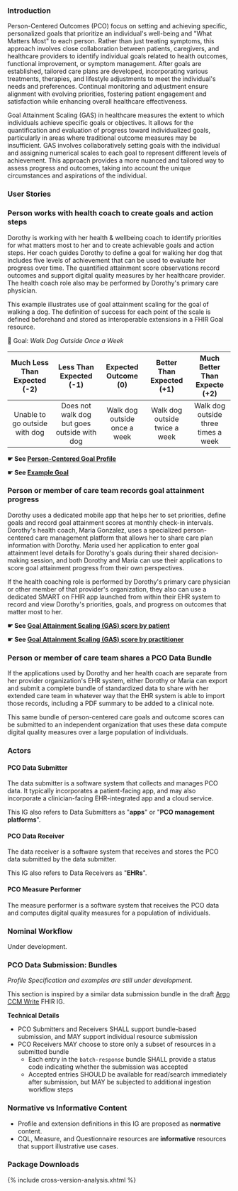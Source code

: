 ### Introduction

Person-Centered Outcomes (PCO) focus on setting and achieving specific, personalized goals that prioritize an individual's well-being and "What Matters Most" to each person. Rather than just treating symptoms, this approach involves close collaboration between patients, caregivers, and healthcare providers to identify individual goals related to health outcomes, functional improvement, or symptom management. After goals are established, tailored care plans are developed, incorporating various treatments, therapies, and lifestyle adjustments to meet the individual's needs and preferences. Continual monitoring and adjustment ensure alignment with evolving priorities, fostering patient engagement and satisfaction while enhancing overall healthcare effectiveness.

Goal Attainment Scaling (GAS) in healthcare measures the extent to which individuals achieve specific goals or objectives. It allows for the quantification and evaluation of progress toward individualized goals, particularly in areas where traditional outcome measures may be insufficient. GAS involves collaboratively setting goals with the individual and assigning numerical scales to each goal to represent different levels of achievement. This approach provides a more nuanced and tailored way to assess progress and outcomes, taking into account the unique circumstances and aspirations of the individual.

### User Stories

### Person works with health coach to create goals and action steps

Dorothy is working with her health & wellbeing coach to identify priorities for what matters most to her and to create achievable goals and action steps. Her coach guides Dorothy to define a goal for walking her dog that includes five levels of achievement that can be used to evaluate her progress over time. The quantified attainment score observations record outcomes and support digital quality measures by her healthcare provider. The health coach role also may be performed by Dorothy's primary care physician.

This example illustrates use of goal attainment scaling for the goal of walking a dog. The definition of success for each point of the scale is defined beforehand and stored as interoperable extensions in a FHIR Goal resource.

🎯 Goal: *Walk Dog Outside Once a Week*

| Much Less Than Expected (-2)  | Less Than Expected (-1)   | Expected Outcome (0)  | Better Than Expected (+1) | Much Better Than Expecte (+2) |
| :--------:                    | :--------:                | :--------:            | :--------:                | :--------:                    |
| Unable to go outside with dog | Does not walk dog but goes outside with dog | Walk dog outside once a week | Walk dog outside twice a week | Walk dog outside three times a week |

**☛ See [Person-Centered Goal Profile](StructureDefinition-pco-goal.html#profile)**

**☛ See [Example Goal](Goal-pcoGoalWalkDogExample.html#root)**

### Person or member of care team records goal attainment progress

Dorothy uses a dedicated mobile app that helps her to set priorities, define goals and record goal attainment scores at monthly check-in intervals. Dorothy's health coach, Maria Gonzalez, uses a specialized person-centered care management platform that allows her to share care plan information with Dorothy. Maria used her application to enter goal attainment level details for Dorothy's goals during their shared decision-making session, and both Dorothy and Maria can use their applications to score goal attainment progress from their own perspectives.

If the health coaching role is performed by Dorothy's primary care physician or other member of that provider's organization, they also can use a dedicated SMART on FHIR app launched from within their EHR system to record and view Dorothy's priorities, goals, and progress on outcomes that matter most to her.

**☛ See [Goal Attainment Scaling (GAS) score by patient](StructureDefinition-pco-patient-gas-score.html#profile)**

**☛ See [Goal Attainment Scaling (GAS) score by practitioner](StructureDefinition-pco-practitioner-gas-score.html#profile)**

### Person or member of care team shares a PCO Data Bundle

If the applications used by Dorothy and her health coach are separate from her provider organization's EHR system, either Dorothy or Maria can export and submit a complete bundle of standardized data to share with her extended care team in whatever way that the EHR system is able to import those records, including a PDF summary to be added to a clinical note.

This same bundle of person-centered care goals and outcome scores can be submitted to an independent organization that uses these data compute digital quality measures over a large population of individuals.

### Actors

#### PCO Data Submitter

The data submitter is a software system that collects and manages PCO data. It typically incorporates a patient-facing app, and may also incorporate a clinician-facing EHR-integrated app and a cloud service.

This IG also refers to Data Submitters as "**apps**" or "**PCO management platforms**".

#### PCO Data Receiver

The data receiver is a software system that receives and stores the PCO data submitted by the data submitter.

This IG also refers to Data Receivers as "**EHRs**".

#### PCO Measure Performer

The measure performer is a software system that receives the PCO data and computes digital quality measures for a population of individuals.

### Nominal Workflow

Under development.

### PCO Data Submission: Bundles

*Profile Specification and examples are still under development.*

This section is inspired by a similar data submission bundle in the draft [Argo CCM Write](https://build.fhir.org/ig/HL7/cgm/index.html#cgm-data-submission-bundles) FHIR IG.

**Technical Details**

* PCO Submitters and Receivers SHALL support bundle-based submission, and MAY support individual resource submission
* PCO Receivers MAY choose to store only a subset of resources in a submitted bundle
  * Each entry in the `batch-response` bundle SHALL provide a status code indicating whether the submission was accepted 
  * Accepted entries SHOULD be available for read/search immediately after submission, but MAY be subjected to additional ingestion workflow steps

### Normative vs Informative Content

* Profile and extension definitions in this IG are proposed as **normative** content.
* CQL, Measure, and Questionnaire resources are **informative** resources that support illustrative use cases.

### Package Downloads

{% include cross-version-analysis.xhtml %}
